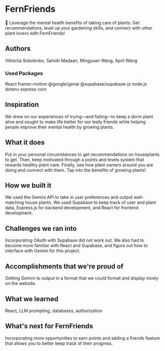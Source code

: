 # FernFriends
🌱 Leverage the mental health benefits of taking care of plants. Get recommendations, level up your gardening skills, and connect with other plant lovers with FernFriends!
## Authors
Viktoriia Sokolenko, Satviki Madaan, Mingyuan Wang, April Wang
### Used Packages
React
framer-motion
@google/genai
@supabase/supabase-js
node.js
dotenv
express
cors
## Inspiration
We drew on our experiences of trying—and failing—to keep a dorm plant alive and sought to make life better for our leafy friends while helping people improve their mental health by growing plants.

## What it does
Put in your personal circumstances to get recommendations on houseplants to get. Then, keep motivated through a points and levels system that rewards healthy plant care. Finally, see how plant owners around you are doing and connect with them. Tap into the benefits of growing plants!

## How we built it
We used the Gemini API to take in user preferences and output well-matching house plants. We used Supabase to keep track of user and plant data, Express.js for backend development, and React for frontend development.

## Challenges we ran into
Incorporating OAuth with Supabase did not work out. We also had to become more familiar with React and Supabase, and figure out how to interface with Gemini for this project. 

## Accomplishments that we're proud of
Getting Gemini to output in a format that we could format and display nicely on the website. 

## What we learned
React, LLM prompting, databases, authorization

## What's next for FernFriends
Incorporating more opportunities to earn points and adding a friends feature that allows you to better keep track of their progress.
